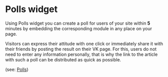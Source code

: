 # Polls widget

Using Polls widget you can create a poll for users of your site within **5** minutes by embedding the corresponding module in any place on your page.

Visitors can express their attitude with one click or immediately share it with their friends by posting the result on their VK page. For this, users do not need to enter any information personally, that is why the link to the article with such a poll can be distributed as quick as possible.

(see: [Polls](https://vk.com/dev/Poll))